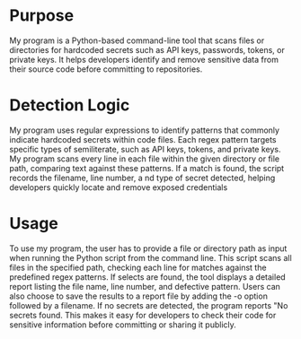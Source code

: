 # Purpose 
My program is a Python-based command-line tool that scans files or directories for hardcoded secrets such as API keys, passwords, tokens, or private keys. It helps developers identify and remove sensitive data from their source code before committing to repositories. 
 
# Detection Logic 
My program  uses regular expressions  to identify patterns that commonly indicate hardcoded secrets within code files. Each regex pattern targets specific types of semiliterate, such as API keys, tokens, and private keys. My program scans every line in each file within the given directory or file path, comparing text against these patterns. If a match is found, the script records the filename, line number, a nd type of secret detected, helping developers quickly locate and remove exposed credentials 


# Usage 
To use my program, the user has to provide a file or directory path as input when running the Python script from the command line. This script scans all files in the specified path, checking each line for matches against the predefined regex patterns. If selects are found, the tool displays a detailed report listing the file name, line number, and defective pattern. Users can also choose to save the results to a report file by adding the -o option followed by a filename. If no secrets are detected, the program reports "No secrets found. This makes it easy for developers to check their code for sensitive information before committing or sharing it publicly. 
